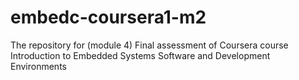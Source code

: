 # embedc-coursera1-m2

The repository for (module 4) Final assessment of Coursera course Introduction to Embedded Systems Software and Development Environments 


